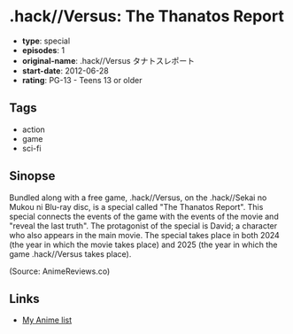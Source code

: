 # .hack//Versus: The Thanatos Report

-   **type**: special
-   **episodes**: 1
-   **original-name**: .hack//Versus タナトスレポート
-   **start-date**: 2012-06-28
-   **rating**: PG-13 - Teens 13 or older

## Tags

-   action
-   game
-   sci-fi

## Sinopse

Bundled along with a free game, .hack//Versus, on the .hack//Sekai no Mukou ni Blu-ray disc, is a special called "The Thanatos Report". This special connects the events of the game with the events of the movie and "reveal the last truth". The protagonist of the special is David; a character who also appears in the main movie. The special takes place in both 2024 (the year in which the movie takes place) and 2025 (the year in which the game .hack//Versus takes place).

(Source: AnimeReviews.co)

## Links

-   [My Anime list](https://myanimelist.net/anime/15219/hack__Versus__The_Thanatos_Report)

